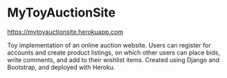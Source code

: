 # MyToyAuctionSite

https://mytoyauctionsite.herokuapp.com

Toy implementation of an online auction website. Users can register for accounts and create product listings, on which other users can place bids, write comments, and add to their wishlist items. Created using Django and Bootstrap, and deployed with Heroku.
